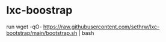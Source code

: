 # lxc-boostrap


run wget -qO- https://raw.githubusercontent.com/sethrw/lxc-bootstrap/main/bootstrap.sh | bash
